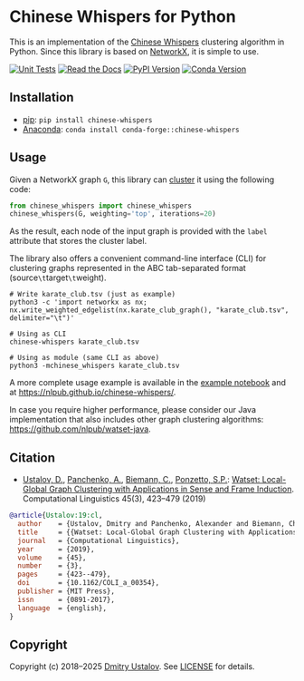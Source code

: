 # Chinese Whispers for Python

This is an implementation of the [Chinese Whispers](https://doi.org/10.3115/1654758.1654774) clustering algorithm in Python. Since this library is based on [NetworkX](https://networkx.github.io/), it is simple to use.

[![Unit Tests][github_tests_badge]][github_tests_link] [![Read the Docs][rtfd_badge]][rtfd_link] [![PyPI Version][pypi_badge]][pypi_link] [![Conda Version][conda_badge]][conda_link]

[github_tests_badge]: https://github.com/nlpub/chinese-whispers/actions/workflows/test.yml/badge.svg?branch=master
[github_tests_link]: https://github.com/nlpub/chinese-whispers/actions/workflows/test.yml
[rtfd_badge]: https://readthedocs.org/projects/chinese-whispers/badge/
[rtfd_link]: https://chinese-whispers.readthedocs.io/
[pypi_badge]: https://badge.fury.io/py/chinese-whispers.svg
[pypi_link]: https://pypi.python.org/pypi/chinese-whispers
[conda_badge]: https://anaconda.org/conda-forge/chinese-whispers/badges/version.svg
[conda_link]: https://anaconda.org/conda-forge/chinese-whispers

## Installation

- [pip](https://pip.pypa.io/): `pip install chinese-whispers`
- [Anaconda](https://docs.conda.io/en/latest/): `conda install conda-forge::chinese-whispers`

## Usage

Given a NetworkX graph `G`, this library can [cluster](https://en.wikipedia.org/wiki/Cluster_analysis) it using the following code:

```python
from chinese_whispers import chinese_whispers
chinese_whispers(G, weighting='top', iterations=20)
```

As the result, each node of the input graph is provided with the `label` attribute that stores the cluster label.

The library also offers a convenient command-line interface (CLI) for clustering graphs represented in the ABC tab-separated format (source`\t`target`\t`weight).

```shell
# Write karate_club.tsv (just as example)
python3 -c 'import networkx as nx; nx.write_weighted_edgelist(nx.karate_club_graph(), "karate_club.tsv", delimiter="\t")'

# Using as CLI
chinese-whispers karate_club.tsv

# Using as module (same CLI as above)
python3 -mchinese_whispers karate_club.tsv
```

A more complete usage example is available in the [example notebook](https://github.com/nlpub/chinese-whispers/blob/master/example.ipynb) and at <https://nlpub.github.io/chinese-whispers/>.

In case you require higher performance, please consider our Java implementation that also includes other graph clustering algorithms: <https://github.com/nlpub/watset-java>.

## Citation

* [Ustalov, D.](https://github.com/dustalov), [Panchenko, A.](https://github.com/alexanderpanchenko), [Biemann, C.](https://www.inf.uni-hamburg.de/en/inst/ab/lt/people/chris-biemann.html), [Ponzetto, S.P.](https://www.uni-mannheim.de/dws/people/professors/prof-dr-simone-paolo-ponzetto/): [Watset: Local-Global Graph Clustering with Applications in Sense and Frame Induction](https://doi.org/10.1162/COLI_a_00354). Computational Linguistics 45(3), 423&ndash;479 (2019)

```bibtex
@article{Ustalov:19:cl,
  author    = {Ustalov, Dmitry and Panchenko, Alexander and Biemann, Chris and Ponzetto, Simone Paolo},
  title     = {{Watset: Local-Global Graph Clustering with Applications in Sense and Frame Induction}},
  journal   = {Computational Linguistics},
  year      = {2019},
  volume    = {45},
  number    = {3},
  pages     = {423--479},
  doi       = {10.1162/COLI_a_00354},
  publisher = {MIT Press},
  issn      = {0891-2017},
  language  = {english},
}
```

## Copyright

Copyright (c) 2018&ndash;2025 [Dmitry Ustalov](https://github.com/dustalov). See [LICENSE](LICENSE) for details.
